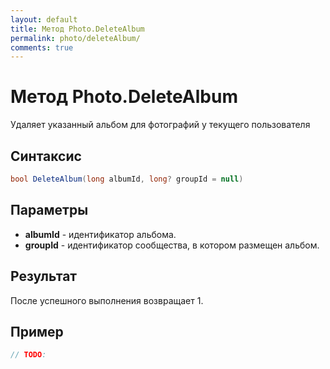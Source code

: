```yaml
---
layout: default
title: Метод Photo.DeleteAlbum
permalink: photo/deleteAlbum/
comments: true
---
```

# Метод Photo.DeleteAlbum
Удаляет указанный альбом для фотографий у текущего пользователя

## Синтаксис
```csharp
bool DeleteAlbum(long albumId, long? groupId = null)
```

## Параметры
+ **albumId** - идентификатор альбома. 
+ **groupId** - идентификатор сообщества, в котором размещен альбом.


## Результат
После успешного выполнения возвращает 1.

## Пример
```csharp
// TODO:
```
